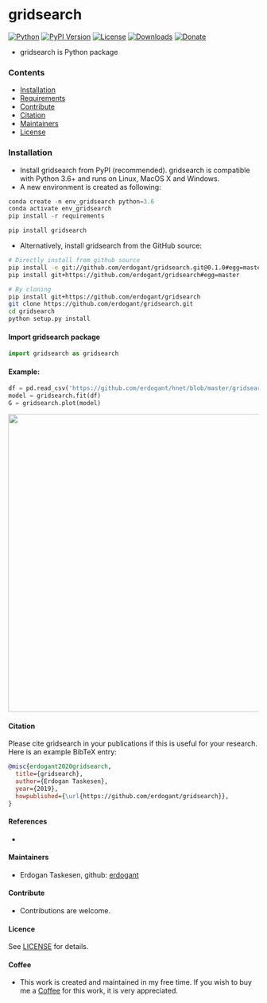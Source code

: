 # gridsearch

[![Python](https://img.shields.io/pypi/pyversions/gridsearch)](https://img.shields.io/pypi/pyversions/gridsearch)
[![PyPI Version](https://img.shields.io/pypi/v/gridsearch)](https://pypi.org/project/gridsearch/)
[![License](https://img.shields.io/badge/license-MIT-green.svg)](https://github.com/erdogant/gridsearch/blob/master/LICENSE)
[![Downloads](https://pepy.tech/badge/gridsearch/week)](https://pepy.tech/project/gridsearch/week)
[![Donate](https://img.shields.io/badge/donate-grey.svg)](https://erdogant.github.io/donate/?currency=USD&amount=5)

* gridsearch is Python package

### Contents
- [Installation](#-installation)
- [Requirements](#-Requirements)
- [Contribute](#-contribute)
- [Citation](#-citation)
- [Maintainers](#-maintainers)
- [License](#-copyright)

### Installation
* Install gridsearch from PyPI (recommended). gridsearch is compatible with Python 3.6+ and runs on Linux, MacOS X and Windows. 
* A new environment is created as following: 

```python
conda create -n env_gridsearch python=3.6
conda activate env_gridsearch
pip install -r requirements
```

```bash
pip install gridsearch
```

* Alternatively, install gridsearch from the GitHub source:
```bash
# Directly install from github source
pip install -e git://github.com/erdogant/gridsearch.git@0.1.0#egg=master
pip install git+https://github.com/erdogant/gridsearch#egg=master

# By cloning
pip install git+https://github.com/erdogant/gridsearch
git clone https://github.com/erdogant/gridsearch.git
cd gridsearch
python setup.py install
```  

#### Import gridsearch package
```python
import gridsearch as gridsearch
```

#### Example:
```python
df = pd.read_csv('https://github.com/erdogant/hnet/blob/master/gridsearch/data/example_data.csv')
model = gridsearch.fit(df)
G = gridsearch.plot(model)
```
<p align="center">
  <img src="https://github.com/erdogant/gridsearch/blob/master/docs/figs/fig1.png" width="600" />
  
</p>


#### Citation
Please cite gridsearch in your publications if this is useful for your research. Here is an example BibTeX entry:
```BibTeX
@misc{erdogant2020gridsearch,
  title={gridsearch},
  author={Erdogan Taskesen},
  year={2019},
  howpublished={\url{https://github.com/erdogant/gridsearch}},
}
```

#### References
* 
   
#### Maintainers
* Erdogan Taskesen, github: [erdogant](https://github.com/erdogant)

#### Contribute
* Contributions are welcome.

#### Licence
See [LICENSE](LICENSE) for details.

#### Coffee
* This work is created and maintained in my free time. If you wish to buy me a <a href="https://erdogant.github.io/donate/?currency=USD&amount=5">Coffee</a> for this work, it is very appreciated.
